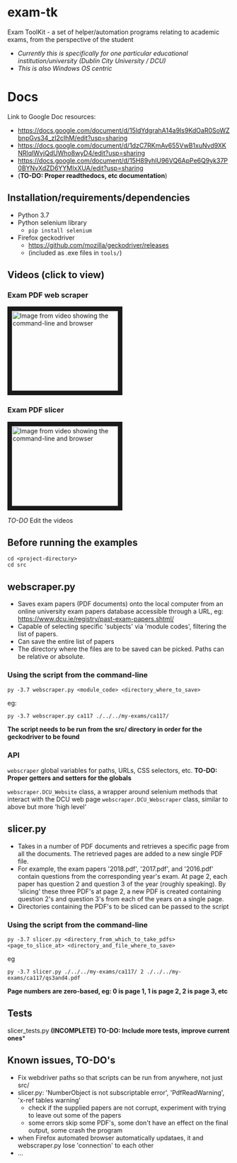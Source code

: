 # exam-tk
Exam ToolKit - a set of helper/automation programs relating to academic exams, from the perspective of the student

* *Currently this is specifically for one particular educational institution/university (Dublin City University / DCU)*
* *This is also Windows OS centric*

# Docs
Link to Google Doc resources:
* https://docs.google.com/document/d/15ldYdgrahA14a9Is9KdOaR0SoWZbnpGvs34_zI2cIhM/edit?usp=sharing
* https://docs.google.com/document/d/1dzC7RKmAv655VwB1xuNvd9XKNRlqIWvjQdUWho8wyD4/edit?usp=sharing
* https://docs.google.com/document/d/15H89yhlU96VQ6ApPe6Q9yk37P0BYNvXdZD6YYMIxXUA/edit?usp=sharing
* (**TO-DO: Proper readthedocs, etc documentation**)

## Installation/requirements/dependencies

* Python 3.7
* Python selenium library
  * ```pip install selenium```
* Firefox geckodriver
  * https://github.com/mozilla/geckodriver/releases
  * (included as .exe files in ```tools/```)

## Videos (click to view)

### Exam PDF web scraper
<a href="https://youtu.be/uUXjbeFYm9w" target="_blank"><img src="http://img.youtube.com/vi/uUXjbeFYm9w/0.jpg" alt="Image from video showing the command-line and browser" width="240" height="180" border="10" /></a>

### Exam PDF slicer
<a href="https://youtu.be/-NrZEAAmlyA" target="_blank"><img src="http://img.youtube.com/vi/-NrZEAAmlyA/0.jpg" alt="Image from video showing the command-line and browser" width="240" height="180" border="10" /></a>

_TO-DO_ Edit the videos

## Before running the examples
```
cd <project-directory>
cd src
```

## webscraper.py
* Saves exam papers (PDF documents) onto the local computer from an online university exam papers database accessible through a URL, eg: https://www.dcu.ie/registry/past-exam-papers.shtml/
* Capable of selecting specific 'subjects' via 'module codes', filtering the list of papers. 
* Can save the entire list of papers
* The directory where the files are to be saved can be picked. Paths can be relative or absolute.

### Using the script from the command-line
```
py -3.7 webscraper.py <module_code> <directory_where_to_save>
```
eg:
```
py -3.7 webscraper.py ca117 ./../../my-exams/ca117/
```
**The script needs to be run from the src/ directory in order for the geckodriver to be found**

### API
```webscraper``` global variables for paths, URLs, CSS selectors, etc.
**TO-DO: Proper getters and setters for the globals**

```webscraper.DCU_Website``` class, a wrapper around selenium methods that interact with the DCU web page
```webscraper.DCU_Webscraper``` class, similar to above but more 'high level'

## slicer.py
* Takes in a number of PDF documents and retrieves a specific page from all the documents. The retrieved pages are added to a new single PDF file.
* For example, the exam papers '2018.pdf', '2017.pdf', and '2016.pdf' contain questions from the corresponding year's exam. At page 2, each paper has question 2 and question 3 of the year (roughly speaking). By 'slicing' these three PDF's at page 2, a new PDF is created containing question 2's and question 3's from each of the years on a single page.
* Directories containing the PDF's to be sliced can be passed to the script

### Using the script from the command-line
```
py -3.7 slicer.py <directory_from_which_to_take_pdfs> <page_to_slice_at> <directory_and_file_where_to_save>
```
eg
```
py -3.7 slicer.py ./../../my-exams/ca117/ 2 ./../../my-exams/ca117/qs3and4.pdf
```
**Page numbers are zero-based, eg: 0 is page 1, 1 is page 2, 2 is page 3, etc**

##  Tests
slicer_tests.py
**(INCOMPLETE) TO-DO: Include more tests, improve current ones***

## Known issues, TO-DO's
* Fix webdriver paths so that scripts can be run from anywhere, not just src/
* slicer.py: 'NumberObject is not subscriptable error', 'PdfReadWarning', 'x-ref tables warning'
  * check if the supplied papers are not corrupt, experiment with trying to leave out some of the papers
  * some errors skip some PDF's, some don't have an effect on the final output, some crash the program
* when Firefox automated browser automatically updataes, it and webscraper.py lose 'connection' to each other
* ...
